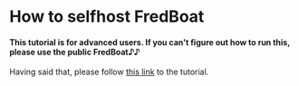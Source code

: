 # How to selfhost FredBoat

#### This tutorial is for advanced users. If you can't figure out how to run this, please use the public FredBoat♪♪

Having said that, please follow [this link](https://fredboat.com/docs/selfhosting#basic-installation) to the tutorial.
